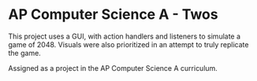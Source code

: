 # AP Computer Science A - Twos
This project uses a GUI, with action handlers and listeners to simulate a game of 2048. Visuals were also prioritized in an attempt to truly replicate the game.

Assigned as a project in the AP Computer Science A curriculum.
